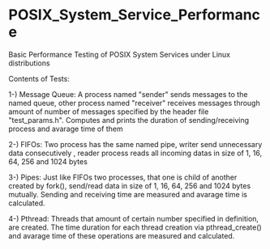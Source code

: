 # POSIX_System_Service_Performance
Basic Performance Testing of POSIX System Services under Linux distributions 

Contents of Tests:

1-) Message Queue: A process named "sender" sends messages to the named queue, other process named "receiver" receives messages through amount of number of messages specified by the header file "test_params.h". Computes and prints the duration of sending/receiving process and avarage time of them   

2-) FIFOs: Two process has the same named pipe, writer send unnecessary data consecutively , reader process reads all incoming datas in size of 1, 16, 64,  256 and 1024 bytes 

3-) Pipes: Just like FIFOs two processes, that one is child of another created by fork(), send/read data in size of 1, 16, 64,  256 and 1024 bytes mutually. Sending and receiving time are measured and avarage time is calculated.

4-) Pthread: Threads that amount of certain number specified in definition, are created. The time duration for each thread creation via pthread_create() and avarage time of these operations are measured and calculated. 